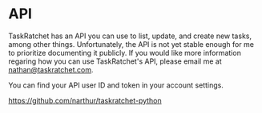# API

TaskRatchet has an API you can use to list, update, and create new tasks, among other things. 
Unfortunately, the API is not yet stable enough for me to prioritize documenting it publicly.
If you would like more information regaring how you can use TaskRatchet's API, please email
me at <nathan@taskratchet.com>.

You can find your API user ID and token in your account settings.

<https://github.com/narthur/taskratchet-python>
